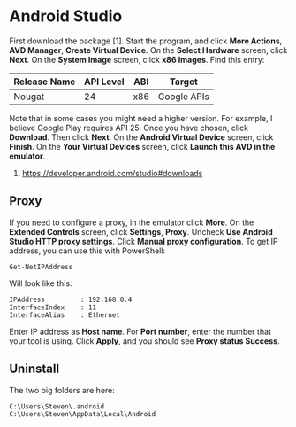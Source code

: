 # Android Studio

First download the package [1]. Start the program, and click **More Actions**,
**AVD Manager**, **Create Virtual Device**. On the **Select Hardware** screen,
click **Next**. On the **System Image** screen, click **x86 Images**. Find this
entry:

Release Name | API Level | ABI | Target
-------------|-----------|-----|------------
Nougat       | 24        | x86 | Google APIs

Note that in some cases you might need a higher version. For example, I believe
Google Play requires API 25. Once you have chosen, click **Download**. Then
click **Next**. On the **Android Virtual Device** screen, click **Finish**. On
the **Your Virtual Devices** screen, click **Launch this AVD in the emulator**.

1. https://developer.android.com/studio#downloads

## Proxy

If you need to configure a proxy, in the emulator click **More**. On the
**Extended Controls** screen, click **Settings**, **Proxy**. Uncheck **Use
Android Studio HTTP proxy settings**. Click **Manual proxy configuration**. To
get IP address, you can use this with PowerShell:

~~~
Get-NetIPAddress
~~~

Will look like this:

~~~
IPAddress         : 192.168.0.4
InterfaceIndex    : 11
InterfaceAlias    : Ethernet
~~~

Enter IP address as **Host name**. For **Port number**, enter the number that
your tool is using. Click **Apply**, and you should see **Proxy status
Success**.

## Uninstall

The two big folders are here:

~~~
C:\Users\Steven\.android
C:\Users\Steven\AppData\Local\Android
~~~
